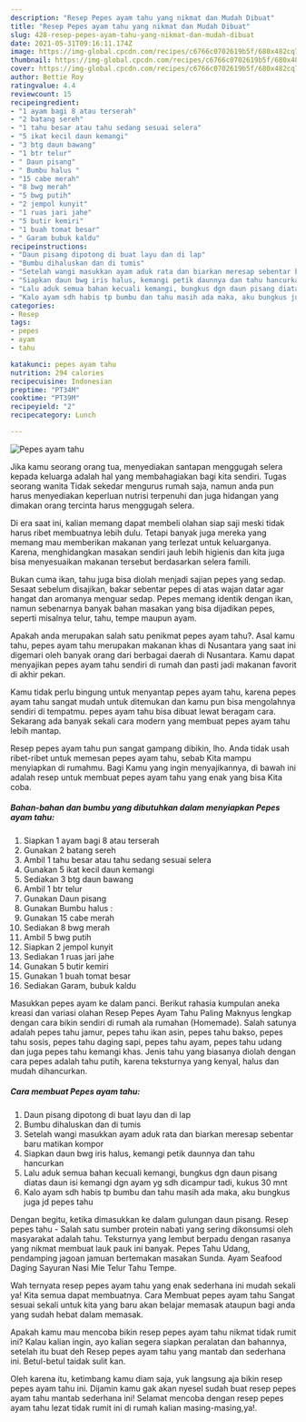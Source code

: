 ```yaml
---
description: "Resep Pepes ayam tahu yang nikmat dan Mudah Dibuat"
title: "Resep Pepes ayam tahu yang nikmat dan Mudah Dibuat"
slug: 428-resep-pepes-ayam-tahu-yang-nikmat-dan-mudah-dibuat
date: 2021-05-31T09:16:11.174Z
image: https://img-global.cpcdn.com/recipes/c6766c0702619b5f/680x482cq70/pepes-ayam-tahu-foto-resep-utama.jpg
thumbnail: https://img-global.cpcdn.com/recipes/c6766c0702619b5f/680x482cq70/pepes-ayam-tahu-foto-resep-utama.jpg
cover: https://img-global.cpcdn.com/recipes/c6766c0702619b5f/680x482cq70/pepes-ayam-tahu-foto-resep-utama.jpg
author: Bettie Roy
ratingvalue: 4.4
reviewcount: 15
recipeingredient:
- "1 ayam bagi 8 atau terserah"
- "2 batang sereh"
- "1 tahu besar atau tahu sedang sesuai selera"
- "5 ikat kecil daun kemangi"
- "3 btg daun bawang"
- "1 btr telur"
- " Daun pisang"
- " Bumbu halus "
- "15 cabe merah"
- "8 bwg merah"
- "5 bwg putih"
- "2 jempol kunyit"
- "1 ruas jari jahe"
- "5 butir kemiri"
- "1 buah tomat besar"
- " Garam bubuk kaldu"
recipeinstructions:
- "Daun pisang dipotong di buat layu dan di lap"
- "Bumbu dihaluskan dan di tumis"
- "Setelah wangi masukkan ayam aduk rata dan biarkan meresap sebentar baru matikan kompor"
- "Siapkan daun bwg iris halus, kemangi petik daunnya dan tahu hancurkan"
- "Lalu aduk semua bahan kecuali kemangi, bungkus dgn daun pisang diatas daun isi kemangi dgn ayam yg sdh dicampur tadi, kukus 30 mnt"
- "Kalo ayam sdh habis tp bumbu dan tahu masih ada maka, aku bungkus juga jd pepes tahu"
categories:
- Resep
tags:
- pepes
- ayam
- tahu

katakunci: pepes ayam tahu 
nutrition: 294 calories
recipecuisine: Indonesian
preptime: "PT34M"
cooktime: "PT39M"
recipeyield: "2"
recipecategory: Lunch

---
```



![Pepes ayam tahu](https://img-global.cpcdn.com/recipes/c6766c0702619b5f/680x482cq70/pepes-ayam-tahu-foto-resep-utama.jpg)

Jika kamu seorang orang tua, menyediakan santapan menggugah selera kepada keluarga adalah hal yang membahagiakan bagi kita sendiri. Tugas seorang  wanita Tidak sekedar mengurus rumah saja, namun anda pun harus menyediakan keperluan nutrisi terpenuhi dan juga hidangan yang dimakan orang tercinta harus menggugah selera.

Di era  saat ini, kalian memang dapat membeli olahan siap saji meski tidak harus ribet membuatnya lebih dulu. Tetapi banyak juga mereka yang memang mau memberikan makanan yang terlezat untuk keluarganya. Karena, menghidangkan masakan sendiri jauh lebih higienis dan kita juga bisa menyesuaikan makanan tersebut berdasarkan selera famili. 

Bukan cuma ikan, tahu juga bisa diolah menjadi sajian pepes yang sedap. Sesaat sebelum disajikan, bakar sebentar pepes di atas wajan datar agar hangat dan aromanya menguar sedap. Pepes memang identik dengan ikan, namun sebenarnya banyak bahan masakan yang bisa dijadikan pepes, seperti misalnya telur, tahu, tempe maupun ayam.

Apakah anda merupakan salah satu penikmat pepes ayam tahu?. Asal kamu tahu, pepes ayam tahu merupakan makanan khas di Nusantara yang saat ini digemari oleh banyak orang dari berbagai daerah di Nusantara. Kamu dapat menyajikan pepes ayam tahu sendiri di rumah dan pasti jadi makanan favorit di akhir pekan.

Kamu tidak perlu bingung untuk menyantap pepes ayam tahu, karena pepes ayam tahu sangat mudah untuk ditemukan dan kamu pun bisa mengolahnya sendiri di tempatmu. pepes ayam tahu bisa dibuat lewat beragam cara. Sekarang ada banyak sekali cara modern yang membuat pepes ayam tahu lebih mantap.

Resep pepes ayam tahu pun sangat gampang dibikin, lho. Anda tidak usah ribet-ribet untuk memesan pepes ayam tahu, sebab Kita mampu menyiapkan di rumahmu. Bagi Kamu yang ingin menyajikannya, di bawah ini adalah resep untuk membuat pepes ayam tahu yang enak yang bisa Kita coba.

<!--inarticleads1-->

##### Bahan-bahan dan bumbu yang dibutuhkan dalam menyiapkan Pepes ayam tahu:

1. Siapkan 1 ayam bagi 8 atau terserah
1. Gunakan 2 batang sereh
1. Ambil 1 tahu besar atau tahu sedang sesuai selera
1. Gunakan 5 ikat kecil daun kemangi
1. Sediakan 3 btg daun bawang
1. Ambil 1 btr telur
1. Gunakan  Daun pisang
1. Gunakan  Bumbu halus :
1. Gunakan 15 cabe merah
1. Sediakan 8 bwg merah
1. Ambil 5 bwg putih
1. Siapkan 2 jempol kunyit
1. Sediakan 1 ruas jari jahe
1. Gunakan 5 butir kemiri
1. Gunakan 1 buah tomat besar
1. Sediakan  Garam, bubuk kaldu


Masukkan pepes ayam ke dalam panci. Berikut rahasia kumpulan aneka kreasi dan variasi olahan Resep Pepes Ayam Tahu Paling Maknyus lengkap dengan cara bikin sendiri di rumah ala rumahan (Homemade). Salah satunya adalah pepes tahu jamur, pepes tahu ikan asin, pepes tahu bakso, pepes tahu sosis, pepes tahu daging sapi, pepes tahu ayam, pepes tahu udang dan juga pepes tahu kemangi khas. Jenis tahu yang biasanya diolah dengan cara pepes adalah tahu putih, karena teksturnya yang kenyal, halus dan mudah dihancurkan. 

<!--inarticleads2-->

##### Cara membuat Pepes ayam tahu:

1. Daun pisang dipotong di buat layu dan di lap
1. Bumbu dihaluskan dan di tumis
1. Setelah wangi masukkan ayam aduk rata dan biarkan meresap sebentar baru matikan kompor
1. Siapkan daun bwg iris halus, kemangi petik daunnya dan tahu hancurkan
1. Lalu aduk semua bahan kecuali kemangi, bungkus dgn daun pisang diatas daun isi kemangi dgn ayam yg sdh dicampur tadi, kukus 30 mnt
1. Kalo ayam sdh habis tp bumbu dan tahu masih ada maka, aku bungkus juga jd pepes tahu


Dengan begitu, ketika dimasukkan ke dalam gulungan daun pisang. Resep pepes tahu - Salah satu sumber protein nabati yang sering dikonsumsi oleh masyarakat adalah tahu. Teksturnya yang lembut berpadu dengan rasanya yang nikmat membuat lauk pauk ini banyak. Pepes Tahu Udang, pendamping jagoan jamuan bertemakan masakan Sunda. Ayam Seafood Daging Sayuran Nasi Mie Telur Tahu Tempe. 

Wah ternyata resep pepes ayam tahu yang enak sederhana ini mudah sekali ya! Kita semua dapat membuatnya. Cara Membuat pepes ayam tahu Sangat sesuai sekali untuk kita yang baru akan belajar memasak ataupun bagi anda yang sudah hebat dalam memasak.

Apakah kamu mau mencoba bikin resep pepes ayam tahu nikmat tidak rumit ini? Kalau kalian ingin, ayo kalian segera siapkan peralatan dan bahannya, setelah itu buat deh Resep pepes ayam tahu yang mantab dan sederhana ini. Betul-betul taidak sulit kan. 

Oleh karena itu, ketimbang kamu diam saja, yuk langsung aja bikin resep pepes ayam tahu ini. Dijamin kamu gak akan nyesel sudah buat resep pepes ayam tahu mantab sederhana ini! Selamat mencoba dengan resep pepes ayam tahu lezat tidak rumit ini di rumah kalian masing-masing,ya!.

